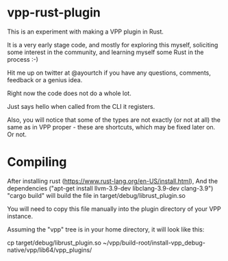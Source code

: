 # vpp-rust-plugin
This is an experiment with making a VPP plugin in Rust.

It is a very early stage code, and mostly for exploring this myself,
soliciting some interest in the community, and learning myself
some Rust in the process :-)

Hit me up on twitter at @ayourtch if you have any questions, comments,
feedback or a genius idea.

Right now the code does not do a whole lot.

Just says hello when called from the CLI it registers.

Also, you will notice that some of the types are not exactly
(or not at all) the same as in VPP proper - these are shortcuts,
which may be fixed later on. Or not.

# Compiling

After installing rust (https://www.rust-lang.org/en-US/install.html),
And the dependencies ("apt-get install llvm-3.9-dev libclang-3.9-dev clang-3.9")
"cargo build" will build the file in target/debug/librust_plugin.so

You will need to copy this file manually into the plugin directory
of your VPP instance.

Assuming the "vpp" tree is in your home directory, it will look like this:

cp target/debug/librust_plugin.so ~/vpp/build-root/install-vpp_debug-native/vpp/lib64/vpp_plugins/








